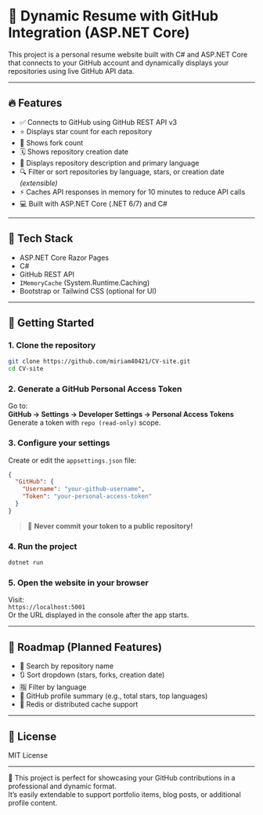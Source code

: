 # 💼 Dynamic Resume with GitHub Integration (ASP.NET Core)

This project is a personal resume website built with C# and ASP.NET Core that connects to your GitHub account and dynamically displays your repositories using live GitHub API data.

---

## 🔥 Features

- ✅ Connects to GitHub using GitHub REST API v3  
- ⭐ Displays star count for each repository  
- 🍴 Shows fork count  
- 🗓️ Shows repository creation date  
- 📝 Displays repository description and primary language  
- 🔍 Filter or sort repositories by language, stars, or creation date *(extensible)*  
- ⚡ Caches API responses in memory for 10 minutes to reduce API calls  
- 💻 Built with ASP.NET Core (.NET 6/7) and C#

---

## 🧰 Tech Stack

- ASP.NET Core Razor Pages  
- C#  
- GitHub REST API  
- `IMemoryCache` (System.Runtime.Caching)  
- Bootstrap or Tailwind CSS (optional for UI)

---

## 🏁 Getting Started

### 1. Clone the repository
```bash
git clone https://github.com/miriam40421/CV-site.git
cd CV-site
```

### 2. Generate a GitHub Personal Access Token
Go to:  
**GitHub → Settings → Developer Settings → Personal Access Tokens**  
Generate a token with `repo (read-only)` scope.

### 3. Configure your settings
Create or edit the `appsettings.json` file:

```json
{
  "GitHub": {
    "Username": "your-github-username",
    "Token": "your-personal-access-token"
  }
}
```

> 🔐 **Never commit your token to a public repository!**

### 4. Run the project
```bash
dotnet run
```

### 5. Open the website in your browser
Visit:  
`https://localhost:5001`  
Or the URL displayed in the console after the app starts.

---

## 🎯 Roadmap (Planned Features)

- 🔎 Search by repository name  
- 🔃 Sort dropdown (stars, forks, creation date)  
- 🈯 Filter by language  
- 👤 GitHub profile summary (e.g., total stars, top languages)  
- 🧊 Redis or distributed cache support

---

## 📃 License

MIT License

---

🚀 This project is perfect for showcasing your GitHub contributions in a professional and dynamic format.  
It’s easily extendable to support portfolio items, blog posts, or additional profile content.
